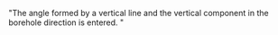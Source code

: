 "The angle formed by a vertical line and the vertical component in the borehole direction is entered. "
